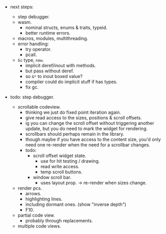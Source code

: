 
- next steps:
    - step debugger.
    - wasm.
        - nominal structs, enums & traits, typeid.
        - better runtime errors.
    - macros, modules, multithreading.
    - error handling:
        - try operator.
        - pcall.
    - `Gc` type, `new`.
        - implicit deref/inout with methods.
        - but pass without deref.
        - so `&*` to inout boxed value?
        - compiler could do implicit stuff if has types.
        - fix gc.


- todo: step debugger.
    - scrollable codeview.
        - thinking we just do fixed point iteration again.
        - give read access to the sizes, positions & scroll offsets.
        - ig you can change the scroll offset without triggering another update, but you do need to mark the widget for rendering.
        - scrollbars should perhaps remain in the library.
        - though maybe if you have access to the content size, you'd only need one re-render when the need for a scrollbar changes.
        - todo:
            - scroll offset widget state.
                - use for hit testing / drawing.
                - read write access.
                - temp scroll buttons.
            - window scroll bar.
                - uses layout prop. -> re-render when sizes change.
    - render pcs.
        - arrows.
        - highlighting lines.
        - including dormant ones. (show "inverse depth")
        - F10.
    - partial code view.
        - probably through replacements.
    - multiple code views.


